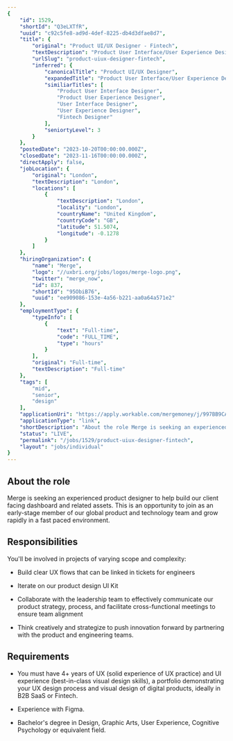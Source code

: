 ```yaml
---
{
	"id": 1529,
	"shortId": "Q3eLXTfR",
	"uuid": "c92c5fe8-ad9d-4def-8225-db4d3dfae8d7",
	"title": {
		"original": "Product UI/UX Designer - Fintech",
		"textDescription": "Product User Interface/User Experience Designer",
		"urlSlug": "product-uiux-designer-fintech",
		"inferred": {
			"canonicalTitle": "Product UI/UX Designer",
			"expandedTitle": "Product User Interface/User Experience Designer",
			"similiarTitles": [
				"Product User Interface Designer",
				"Product User Experience Designer",
				"User Interface Designer",
				"User Experience Designer",
				"Fintech Designer"
			],
			"seniortyLevel": 3
		}
	},
	"postedDate": "2023-10-20T00:00:00.000Z",
	"closedDate": "2023-11-16T00:00:00.000Z",
	"directApply": false,
	"jobLocation": {
		"original": "London",
		"textDescription": "London",
		"locations": [
			{
				"textDescription": "London",
				"locality": "London",
				"countryName": "United Kingdom",
				"countryCode": "GB",
				"latitude": 51.5074,
				"longitude": -0.1278
			}
		]
	},
	"hiringOrganization": {
		"name": "Merge",
		"logo": "//uxbri.org/jobs/logos/merge-logo.png",
		"twitter": "merge_now",
		"id": 837,
		"shortId": "95ObiB76",
		"uuid": "ee909086-153e-4a56-b221-aa0a64a571e2"
	},
	"employmentType": {
		"typeInfo": [
			{
				"text": "Full-time",
				"code": "FULL_TIME",
				"type": "hours"
			}
		],
		"original": "Full-time",
		"textDescription": "Full-time"
	},
	"tags": [
		"mid",
		"senior",
		"design"
	],
	"applicationUri": "https://apply.workable.com/mergemoney/j/997BB9CAC9/apply/",
	"applicationType": "link",
	"shortDescription": "About the role Merge is seeking an experienced product designer to help build our client facing dashboard and related assets. This is an opportunity to join as an early-stage- member of our global",
	"status": "LIVE",
	"permalink": "/jobs/1529/product-uiux-designer-fintech",
	"layout": "jobs/individual"
}
---
```

<h2>About the role</h2><p>Merge is seeking an experienced product designer to help build our client facing dashboard and related assets. This is an opportunity to join as an early-stage member of our global product and technology team and grow rapidly in a fast paced environment.</p><h2>Responsibilities</h2><p>You'll be involved in projects of varying scope and complexity:</p><ul><li><p>Build clear UX flows that can be linked in tickets for engineers</p></li><li><p>Iterate on our product design UI Kit</p></li><li><p>Collaborate with the leadership team to effectively communicate our product strategy, process, and facilitate cross-functional meetings to ensure team alignment</p></li><li><p>Think creatively and strategize to push innovation forward by partnering with the product and engineering teams.</p></li></ul><h2>Requirements</h2><ul><li><p>You must have 4+ years of UX (solid experience of UX practice) and UI experience (best-in-class visual design skills), a portfolio demonstrating your UX design process and visual design of digital products, ideally in B2B SaaS or Fintech.</p></li><li><p>Experience with Figma.</p></li><li><p>Bachelor's degree in Design, Graphic Arts, User Experience, Cognitive Psychology or equivalent field.</p></li></ul>
